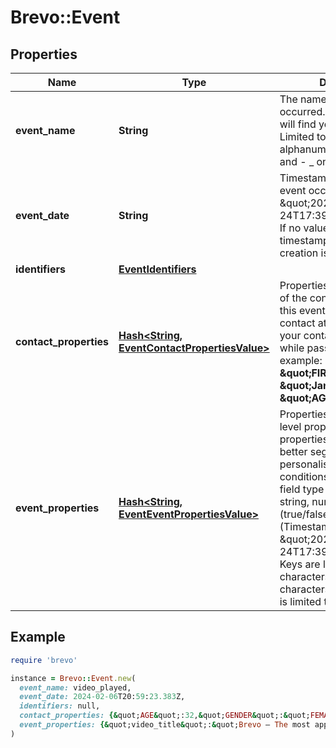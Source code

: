 # Brevo::Event

## Properties

| Name | Type | Description | Notes |
| ---- | ---- | ----------- | ----- |
| **event_name** | **String** | The name of the event that occurred. This is how you will find your event in Brevo. Limited to 255 characters, alphanumerical characters and - _ only. |  |
| **event_date** | **String** | Timestamp of when the event occurred (e.g. \&quot;2024-01-24T17:39:57+01:00\&quot;). If no value is passed, the timestamp of the event creation is used. | [optional] |
| **identifiers** | [**EventIdentifiers**](EventIdentifiers.md) |  |  |
| **contact_properties** | [**Hash&lt;String, EventContactPropertiesValue&gt;**](EventContactPropertiesValue.md) | Properties defining the state of the contact associated to this event. Useful to update contact attributes defined in your contacts database while passing the event. For example: **\&quot;FIRSTNAME\&quot;: \&quot;Jane\&quot; , \&quot;AGE\&quot;: 37** | [optional] |
| **event_properties** | [**Hash&lt;String, EventEventPropertiesValue&gt;**](EventEventPropertiesValue.md) | Properties of the event. Top level properties and nested properties can be used to better segment contacts and personalise workflow conditions. The following field type are supported: string, number, boolean (true/false), date (Timestamp e.g. \&quot;2024-01-24T17:39:57+01:00\&quot;). Keys are limited to 255 characters, alphanumerical characters and - _ only. Size is limited to 50Kb. | [optional] |

## Example

```ruby
require 'brevo'

instance = Brevo::Event.new(
  event_name: video_played,
  event_date: 2024-02-06T20:59:23.383Z,
  identifiers: null,
  contact_properties: {&quot;AGE&quot;:32,&quot;GENDER&quot;:&quot;FEMALE&quot;},
  event_properties: {&quot;video_title&quot;:&quot;Brevo — The most approachable CRM suite&quot;,&quot;vide_description&quot;:&quot;Create your free account today!&quot;,&quot;duration&quot;:142,&quot;autoplayed&quot;:false,&quot;upload_date&quot;:&quot;2023-11-24T12:09:10+01:00&quot;}
)
```

